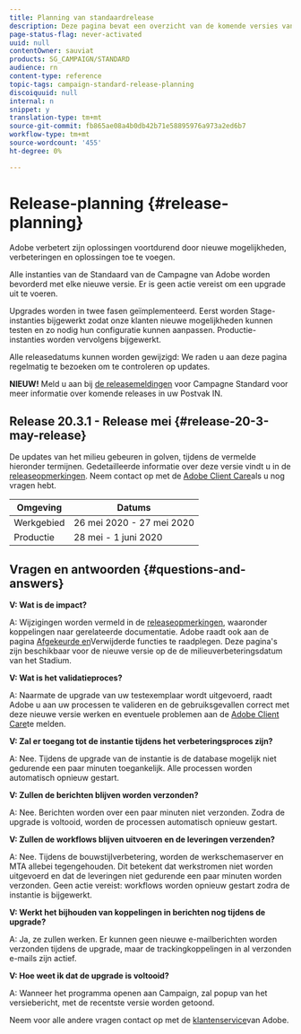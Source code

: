 ```yaml
---
title: Planning van standaardrelease
description: Deze pagina bevat een overzicht van de komende versies van Adobe Campagne Standard.
page-status-flag: never-activated
uuid: null
contentOwner: sauviat
products: SG_CAMPAIGN/STANDARD
audience: rn
content-type: reference
topic-tags: campaign-standard-release-planning
discoiquuid: null
internal: n
snippet: y
translation-type: tm+mt
source-git-commit: fb865ae08a4b0db42b71e58895976a973a2ed6b7
workflow-type: tm+mt
source-wordcount: '455'
ht-degree: 0%

---
```



# Release-planning {#release-planning}

Adobe verbetert zijn oplossingen voortdurend door nieuwe mogelijkheden, verbeteringen en oplossingen toe te voegen.

Alle instanties van de Standaard van de Campagne van Adobe worden bevorderd met elke nieuwe versie. Er is geen actie vereist om een upgrade uit te voeren.

Upgrades worden in twee fasen geïmplementeerd. Eerst worden Stage-instanties bijgewerkt zodat onze klanten nieuwe mogelijkheden kunnen testen en zo nodig hun configuratie kunnen aanpassen. Productie-instanties worden vervolgens bijgewerkt.

Alle releasedatums kunnen worden gewijzigd: We raden u aan deze pagina regelmatig te bezoeken om te controleren op updates.

**NIEUW!** Meld u aan bij [de releasemeldingen](http://amc-mkt-prod1-t.adobe-campaign.com/lp/LP25?service=%40rZ5cqp2DgNzrgz0alKPInakNbPSTeJYozZYnS7Wbs802u4GlISkHZX4omtK00nAU6xzZ6luEWQzr7kQ9pkCwJYumWkU) voor Campagne Standard voor meer informatie over komende releases in uw Postvak IN.

## Release 20.3.1 - Release mei {#release-20-3-may-release}

De updates van het milieu gebeuren in golven, tijdens de vermelde hieronder termijnen. Gedetailleerde informatie over deze versie vindt u in de [releaseopmerkingen](../../rn/using/release-notes.md). Neem contact op met de [Adobe Client Care](https://support.neolane.net/webApp/extranetLogin)als u nog vragen hebt.

<table>
 <thead>
  <tr>
   <th> Omgeving<br /> </th>
   <th> Datums<br /> </th>
  </tr>
 </thead>
 <tbody>
  <tr>
   <td>Werkgebied<br /> </td>
   <td>26 mei 2020 - 27 mei 2020<br /> </td>
  </tr>
  <tr>
   <td> Productie<br /> </td>
   <td>28 mei - 1 juni 2020<br /> </td>
  </tr>
 </tbody>
</table>



## Vragen en antwoorden {#questions-and-answers}

**V: Wat is de impact?**

A: Wijzigingen worden vermeld in de [releaseopmerkingen](../../rn/using/release-notes.md), waaronder koppelingen naar gerelateerde documentatie. Adobe raadt ook aan de pagina [Afgekeurde en](https://helpx.adobe.com/campaign/kb/acs-deprecated-and-removed-features.html)Verwijderde functies te raadplegen. Deze pagina&#39;s zijn beschikbaar voor de nieuwe versie op de de milieuverbeteringsdatum van het Stadium.

**V: Wat is het validatieproces?**

A: Naarmate de upgrade van uw testexemplaar wordt uitgevoerd, raadt Adobe u aan uw processen te valideren en de gebruiksgevallen correct met deze nieuwe versie werken en eventuele problemen aan de [Adobe Client Care](https://support.neolane.net/webApp/extranetLogin)te melden.

**V: Zal er toegang tot de instantie tijdens het verbeteringsproces zijn?**

A: Nee. Tijdens de upgrade van de instantie is de database mogelijk niet gedurende een paar minuten toegankelijk. Alle processen worden automatisch opnieuw gestart.

**V: Zullen de berichten blijven worden verzonden?**

A: Nee. Berichten worden over een paar minuten niet verzonden. Zodra de upgrade is voltooid, worden de processen automatisch opnieuw gestart.

**V: Zullen de workflows blijven uitvoeren en de leveringen verzenden?**

A: Nee. Tijdens de bouwstijlverbetering, worden de werkschemaserver en MTA allebei tegengehouden. Dit betekent dat werkstromen niet worden uitgevoerd en dat de leveringen niet gedurende een paar minuten worden verzonden. Geen actie vereist: workflows worden opnieuw gestart zodra de instantie is bijgewerkt.

**V: Werkt het bijhouden van koppelingen in berichten nog tijdens de upgrade?**

A: Ja, ze zullen werken. Er kunnen geen nieuwe e-mailberichten worden verzonden tijdens de upgrade, maar de trackingkoppelingen in al verzonden e-mails zijn actief.

**V: Hoe weet ik dat de upgrade is voltooid?**

A: Wanneer het programma openen aan Campaign, zal popup van het versiebericht, met de recentste versie worden getoond.

Neem voor alle andere vragen contact op met de [klantenservice](https://support.neolane.net/webApp/extranetLogin)van Adobe.
